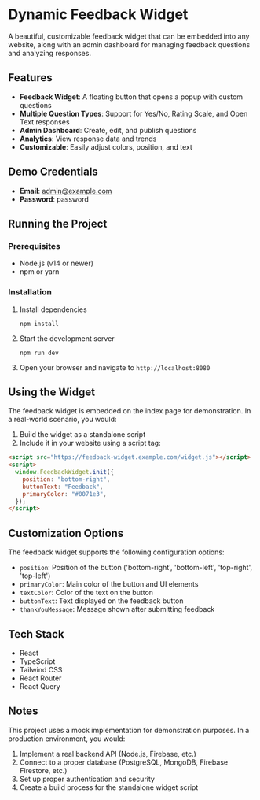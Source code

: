 # Dynamic Feedback Widget

A beautiful, customizable feedback widget that can be embedded into any website, along with an admin dashboard for managing feedback questions and analyzing responses.

## Features

- **Feedback Widget**: A floating button that opens a popup with custom questions
- **Multiple Question Types**: Support for Yes/No, Rating Scale, and Open Text responses
- **Admin Dashboard**: Create, edit, and publish questions
- **Analytics**: View response data and trends
- **Customizable**: Easily adjust colors, position, and text

## Demo Credentials

- **Email**: admin@example.com
- **Password**: password

## Running the Project

### Prerequisites

- Node.js (v14 or newer)
- npm or yarn

### Installation

1. Install dependencies

   ```
   npm install
   ```

2. Start the development server

   ```
   npm run dev
   ```

3. Open your browser and navigate to `http://localhost:8080`

## Using the Widget

The feedback widget is embedded on the index page for demonstration. In a real-world scenario, you would:

1. Build the widget as a standalone script
2. Include it in your website using a script tag:

```html
<script src="https://feedback-widget.example.com/widget.js"></script>
<script>
  window.FeedbackWidget.init({
    position: "bottom-right",
    buttonText: "Feedback",
    primaryColor: "#0071e3",
  });
</script>
```

## Customization Options

The feedback widget supports the following configuration options:

- `position`: Position of the button ('bottom-right', 'bottom-left', 'top-right', 'top-left')
- `primaryColor`: Main color of the button and UI elements
- `textColor`: Color of the text on the button
- `buttonText`: Text displayed on the feedback button
- `thankYouMessage`: Message shown after submitting feedback

## Tech Stack

- React
- TypeScript
- Tailwind CSS
- React Router
- React Query

## Notes

This project uses a mock implementation for demonstration purposes. In a production environment, you would:

1. Implement a real backend API (Node.js, Firebase, etc.)
2. Connect to a proper database (PostgreSQL, MongoDB, Firebase Firestore, etc.)
3. Set up proper authentication and security
4. Create a build process for the standalone widget script
